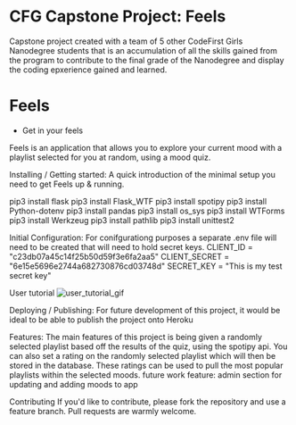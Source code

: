 
# CFG Capstone Project: Feels
Capstone project created with a team of 5 other CodeFirst Girls Nanodegree students that is an accumulation of all the skills gained from the program to contribute to the final grade of the Nanodegree and display the coding epxerience gained and learned.


# Feels
- Get in your feels

Feels is an application that allows you to explore your current mood with a playlist selected for you at random, using a mood quiz. 

Installing / Getting started:
A quick introduction of the minimal setup you need to get Feels up & running.

pip3 install flask
pip3 install Flask_WTF
pip3 install spotipy 
pip3 install Python-dotenv
pip3 install pandas
pip3 install os_sys
pip3 install WTForms
pip3 install Werkzeug
pip3 install pathlib
pip3 install unittest2


Initial Configuration:
For conifgurationg purposes a separate .env file will need to be created that will need to hold secret keys.
CLIENT_ID = "c23db07a45c14f25b50d59f3e6fa2aa5"
CLIENT_SECRET = "6e15e5696e2744a682730876cd03748d"
SECRET_KEY = "This is my test secret key"

User tutorial
![user_tutorial_gif](link)


Deploying / Publishing:
For future development of this project, it would be ideal to be able to publish the project onto Heroku

Features:
The main features of this project is being given a randomly selected playlist based off the results of the quiz, using the spotipy api.
You can also set a rating on the randomly selected playlist which will then be stored in the database.
These ratings can be used to pull the most popular playlists within the selected moods. 
future work feature: admin section for updating and adding moods to app


Contributing
If you'd like to contribute, please fork the repository and use a feature branch. Pull requests are warmly welcome.
